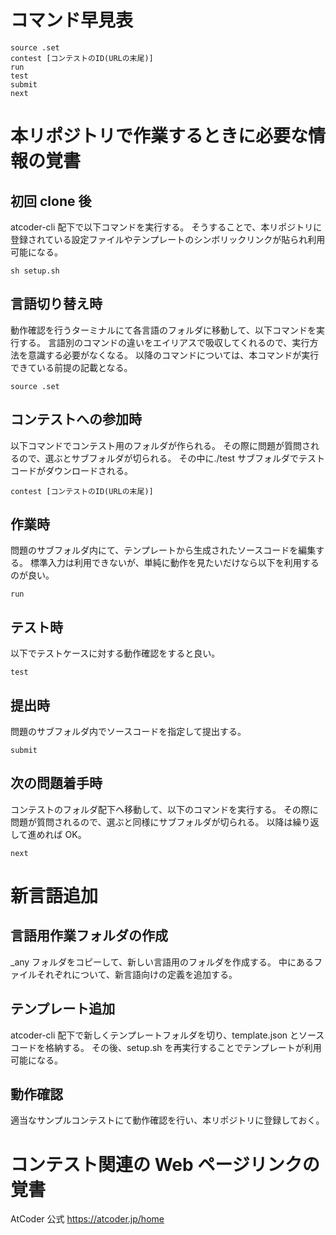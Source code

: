 # コマンド早見表

```
source .set
contest [コンテストのID(URLの末尾)]
run
test
submit
next
```

# 本リポジトリで作業するときに必要な情報の覚書

## 初回 clone 後

atcoder-cli 配下で以下コマンドを実行する。
そうすることで、本リポジトリに登録されている設定ファイルやテンプレートのシンボリックリンクが貼られ利用可能になる。

`sh setup.sh`

## 言語切り替え時

動作確認を行うターミナルにて各言語のフォルダに移動して、以下コマンドを実行する。
言語別のコマンドの違いをエイリアスで吸収してくれるので、実行方法を意識する必要がなくなる。
以降のコマンドについては、本コマンドが実行できている前提の記載となる。

`source .set`

## コンテストへの参加時

以下コマンドでコンテスト用のフォルダが作られる。
その際に問題が質問されるので、選ぶとサブフォルダが切られる。
その中に./test サブフォルダでテストコードがダウンロードされる。

`contest [コンテストのID(URLの末尾)]`

## 作業時

問題のサブフォルダ内にて、テンプレートから生成されたソースコードを編集する。
標準入力は利用できないが、単純に動作を見たいだけなら以下を利用するのが良い。

`run`

## テスト時

以下でテストケースに対する動作確認をすると良い。

`test`

## 提出時

問題のサブフォルダ内でソースコードを指定して提出する。

`submit`

## 次の問題着手時

コンテストのフォルダ配下へ移動して、以下のコマンドを実行する。
その際に問題が質問されるので、選ぶと同様にサブフォルダが切られる。
以降は繰り返して進めれば OK。

`next`

# 新言語追加

## 言語用作業フォルダの作成

\_any フォルダをコピーして、新しい言語用のフォルダを作成する。
中にあるファイルそれぞれについて、新言語向けの定義を追加する。

## テンプレート追加

atcoder-cli 配下で新しくテンプレートフォルダを切り、template.json とソースコードを格納する。
その後、setup.sh を再実行することでテンプレートが利用可能になる。

## 動作確認

適当なサンプルコンテストにて動作確認を行い、本リポジトリに登録しておく。

# コンテスト関連の Web ページリンクの覚書

AtCoder 公式
https://atcoder.jp/home
